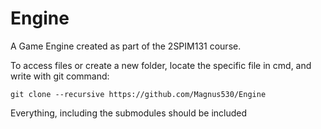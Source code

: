 # Engine
A Game Engine created as part of the 2SPIM131 course.

To access files or create a new folder, locate the specific file in cmd, and write with git command:
 ```
git clone --recursive https://github.com/Magnus530/Engine
```

Everything, including the submodules should be included
